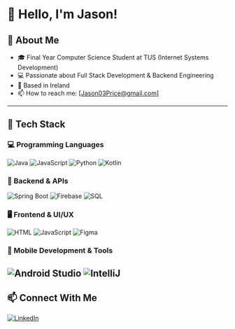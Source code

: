 # 👋 Hello, I'm Jason!
## 🚀 About Me
- 🎓 Final Year Computer Science Student at TUS (Internet Systems Development)
- 💻 Passionate about Full Stack Development & Backend Engineering
- 📍 Based in Ireland
- 📫 How to reach me: [Jason03Price@gmail.com]
---
## 🔧 Tech Stack
### 💻 Programming Languages
![Java](https://img.shields.io/badge/Java-ED8B00?style=for-the-badge&logo=java&logoColor=white)
![JavaScript](https://img.shields.io/badge/JavaScript-F7DF1E?style=for-the-badge&logo=javascript&logoColor=black)
![Python](https://img.shields.io/badge/Python-3776AB?style=for-the-badge&logo=python&logoColor=white)
![Kotlin](https://img.shields.io/badge/Kotlin-0095D5?style=for-the-badge&logo=kotlin&logoColor=white)
### 🚀 Backend & APIs
![Spring Boot](https://img.shields.io/badge/Spring%20Boot-6DB33F?style=for-the-badge&logo=spring&logoColor=white)
![Firebase](https://img.shields.io/badge/Firebase-FFCA28?style=for-the-badge&logo=firebase&logoColor=white)
![SQL](https://img.shields.io/badge/SQL-4479A1?style=for-the-badge&logo=postgresql&logoColor=white)
### 🖥️ Frontend & UI/UX
![HTML](https://img.shields.io/badge/HTML-E34F26?style=for-the-badge&logo=html5&logoColor=white)
![JavaScript](https://img.shields.io/badge/JavaScript-F7DF1E?style=for-the-badge&logo=javascript&logoColor=black)
![Figma](https://img.shields.io/badge/Figma-F24E1E?style=for-the-badge&logo=figma&logoColor=white)
### 📱 Mobile Development & Tools
![Android Studio](https://img.shields.io/badge/Android%20Studio-3DDC84?style=for-the-badge&logo=android-studio&logoColor=white)
![IntelliJ](https://img.shields.io/badge/IntelliJ%20IDEA-000000?style=for-the-badge&logo=intellij-idea&logoColor=white)
---
## 📫 Connect With Me  
[![LinkedIn](https://img.shields.io/badge/LinkedIn-0A66C2?style=for-the-badge&logo=linkedin&logoColor=white)](https://www.linkedin.com/in/jason-price-a5724b294/)
